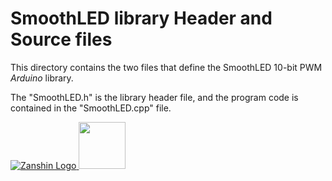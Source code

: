 # SmoothLED library Header and Source files<br>

This directory contains the two files that define the SmoothLED 10-bit PWM *Arduino* library.

The "SmoothLED.h" is the library header file, and the program code is contained in the "SmoothLED.cpp" file.

[![Zanshin Logo](https://zanduino.github.io/Images/zanshinkanjitiny.gif) <img src="https://zanduino.github.io/Images/zanshintext.gif" width="75"/>](https://zanduino.github.io)
